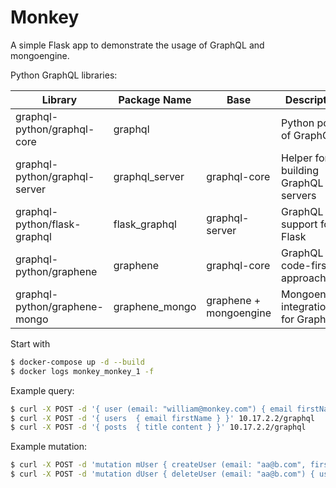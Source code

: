 Monkey
======

A simple Flask app to demonstrate the usage of GraphQL and mongoengine.

Python GraphQL libraries:

| Library                       | Package Name   | Base                   | Description                          |
| ----------------------------- | -------------- | ---------------------- | ------------------------------------ |
| graphql-python/graphql-core   | graphql        |                        | Python port of GraphQL.js            |
| graphql-python/graphql-server | graphql_server | graphql-core           | Helper for building GraphQL servers  |
| graphql-python/flask-graphql  | flask_graphql  | graphql-server         | GraphQL support for Flask            |
| graphql-python/graphene       | graphene       | graphql-core           | GraphQL with code-first approach     |
| graphql-python/graphene-mongo | graphene_mongo | graphene + mongoengine | Mongoengine integration for Graphene |

Start with

```sh
$ docker-compose up -d --build
$ docker logs monkey_monkey_1 -f
```

Example query:

```sh
$ curl -X POST -d '{ user (email: "william@monkey.com") { email firstName } }' 10.17.2.2/graphql
$ curl -X POST -d '{ users  { email firstName } }' 10.17.2.2/graphql
$ curl -X POST -d '{ posts  { title content } }' 10.17.2.2/graphql
```

Example mutation:

```sh
$ curl -X POST -d 'mutation mUser { createUser (email: "aa@b.com", firstName: "aa", lastName: "test") { user {email firstName} ok } }' 10.17.2.2/graphql
$ curl -X POST -d 'mutation dUser { deleteUser (email: "aa@b.com") { user {email firstName} ok } }' 10.17.2.2/graphql
```
